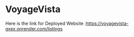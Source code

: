 # VoyageVista
Here is the link for Deployed Website :https://voyagevista-gxex.onrender.com/listings
